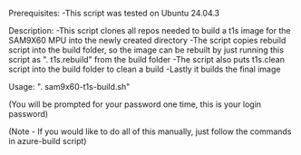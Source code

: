 Prerequisites:
-This script was tested on Ubuntu 24.04.3

Description:
-This script clones all repos needed to build a t1s image for the SAM9X60 MPU into the newly created directory
-The script copies rebuild script into the build folder, so the image can be rebuilt by just running this script as ". t1s.rebuild" from the build folder
-The script also puts t1s.clean script into the build folder to clean a build
-Lastly it builds the final image


Usage:
". sam9x60-t1s-build.sh"

(You will be prompted for your password one time, this is your login password)

(Note - If you would like to do all of this manually, just follow the commands in azure-build script)
